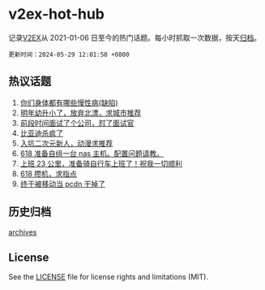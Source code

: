 # v2ex-hot-hub

 记录[V2EX](https://www.v2ex.com/)从 2021-01-06 日至今的热门话题。每小时抓取一次数据，按天[归档](archives)。

`更新时间：2024-05-29 12:01:58 +0800`

## 热议话题

1. [你们身体都有哪些慢性病(缺陷)](https://www.v2ex.com/t/1044703)
1. [明年幼升小了，放弃北漂，求城市推荐](https://www.v2ex.com/t/1044926)
1. [前段时间面试了个公司，怼了面试官](https://www.v2ex.com/t/1044690)
1. [比亚迪杀疯了](https://www.v2ex.com/t/1044893)
1. [入坑二次元新人，动漫求推荐](https://www.v2ex.com/t/1044946)
1. [618 准备自组一台 nas 主机。配置问题请教。](https://www.v2ex.com/t/1044643)
1. [上班 23 公里，准备骑自行车上班了！祝我一切顺利](https://www.v2ex.com/t/1044934)
1. [618 攒机，求指点](https://www.v2ex.com/t/1044655)
1. [终于被移动当 pcdn 干掉了](https://www.v2ex.com/t/1044679)

## 历史归档

[archives](archives)

## License

See the [LICENSE](LICENSE) file for license rights and limitations (MIT).
